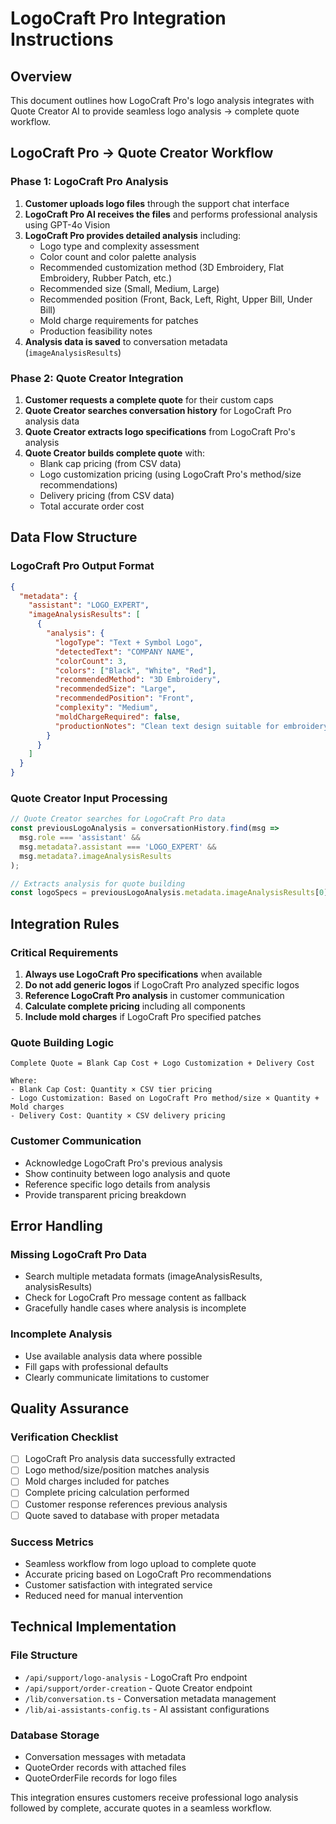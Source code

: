# LogoCraft Pro Integration Instructions

## Overview
This document outlines how LogoCraft Pro's logo analysis integrates with Quote Creator AI to provide seamless logo analysis → complete quote workflow.

## LogoCraft Pro → Quote Creator Workflow

### Phase 1: LogoCraft Pro Analysis
1. **Customer uploads logo files** through the support chat interface
2. **LogoCraft Pro AI receives the files** and performs professional analysis using GPT-4o Vision
3. **LogoCraft Pro provides detailed analysis** including:
   - Logo type and complexity assessment
   - Color count and color palette analysis
   - Recommended customization method (3D Embroidery, Flat Embroidery, Rubber Patch, etc.)
   - Recommended size (Small, Medium, Large)
   - Recommended position (Front, Back, Left, Right, Upper Bill, Under Bill)
   - Mold charge requirements for patches
   - Production feasibility notes
4. **Analysis data is saved** to conversation metadata (`imageAnalysisResults`)

### Phase 2: Quote Creator Integration
1. **Customer requests a complete quote** for their custom caps
2. **Quote Creator searches conversation history** for LogoCraft Pro analysis data
3. **Quote Creator extracts logo specifications** from LogoCraft Pro's analysis
4. **Quote Creator builds complete quote** with:
   - Blank cap pricing (from CSV data)
   - Logo customization pricing (using LogoCraft Pro's method/size recommendations)
   - Delivery pricing (from CSV data)
   - Total accurate order cost

## Data Flow Structure

### LogoCraft Pro Output Format
```json
{
  "metadata": {
    "assistant": "LOGO_EXPERT",
    "imageAnalysisResults": [
      {
        "analysis": {
          "logoType": "Text + Symbol Logo",
          "detectedText": "COMPANY NAME",
          "colorCount": 3,
          "colors": ["Black", "White", "Red"],
          "recommendedMethod": "3D Embroidery",
          "recommendedSize": "Large",
          "recommendedPosition": "Front",
          "complexity": "Medium",
          "moldChargeRequired": false,
          "productionNotes": "Clean text design suitable for embroidery"
        }
      }
    ]
  }
}
```

### Quote Creator Input Processing
```javascript
// Quote Creator searches for LogoCraft Pro data
const previousLogoAnalysis = conversationHistory.find(msg => 
  msg.role === 'assistant' && 
  msg.metadata?.assistant === 'LOGO_EXPERT' &&
  msg.metadata?.imageAnalysisResults
);

// Extracts analysis for quote building
const logoSpecs = previousLogoAnalysis.metadata.imageAnalysisResults[0].analysis;
```

## Integration Rules

### Critical Requirements
1. **Always use LogoCraft Pro specifications** when available
2. **Do not add generic logos** if LogoCraft Pro analyzed specific logos
3. **Reference LogoCraft Pro analysis** in customer communication
4. **Calculate complete pricing** including all components
5. **Include mold charges** if LogoCraft Pro specified patches

### Quote Building Logic
```
Complete Quote = Blank Cap Cost + Logo Customization + Delivery Cost

Where:
- Blank Cap Cost: Quantity × CSV tier pricing
- Logo Customization: Based on LogoCraft Pro method/size × Quantity + Mold charges
- Delivery Cost: Quantity × CSV delivery pricing
```

### Customer Communication
- Acknowledge LogoCraft Pro's previous analysis
- Show continuity between logo analysis and quote
- Reference specific logo details from analysis
- Provide transparent pricing breakdown

## Error Handling

### Missing LogoCraft Pro Data
- Search multiple metadata formats (imageAnalysisResults, analysisResults)
- Check for LogoCraft Pro message content as fallback
- Gracefully handle cases where analysis is incomplete

### Incomplete Analysis
- Use available analysis data where possible
- Fill gaps with professional defaults
- Clearly communicate limitations to customer

## Quality Assurance

### Verification Checklist
- [ ] LogoCraft Pro analysis data successfully extracted
- [ ] Logo method/size/position matches analysis
- [ ] Mold charges included for patches
- [ ] Complete pricing calculation performed
- [ ] Customer response references previous analysis
- [ ] Quote saved to database with proper metadata

### Success Metrics
- Seamless workflow from logo upload to complete quote
- Accurate pricing based on LogoCraft Pro recommendations
- Customer satisfaction with integrated service
- Reduced need for manual intervention

## Technical Implementation

### File Structure
- `/api/support/logo-analysis` - LogoCraft Pro endpoint
- `/api/support/order-creation` - Quote Creator endpoint
- `/lib/conversation.ts` - Conversation metadata management
- `/lib/ai-assistants-config.ts` - AI assistant configurations

### Database Storage
- Conversation messages with metadata
- QuoteOrder records with attached files
- QuoteOrderFile records for logo files

This integration ensures customers receive professional logo analysis followed by complete, accurate quotes in a seamless workflow.